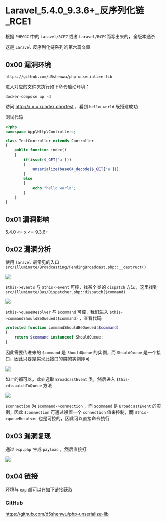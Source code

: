 # Laravel_5.4.0_9.3.6+\_反序列化链_RCE1

根据 `PHPGGC` 中的 `Laravel/RCE7` 或者 `Laravel/RCE9`而写出来的，全版本通杀

这是 `Laravel` 反序列化链系列的第六篇文章

## 0x00 漏洞环境

```
https://github.com/d5shenwu/php-unserialize-lib
```

进入对应的文件夹执行如下命令启动环境：

```
docker-compose up -d
```

访问 http://x.x.x.x/index.php/test ，看到 `hello world` 既搭建成功

测试代码

```php
<?php
namespace App\Http\Controllers;

class TestController extends Controller
{
	public function index()
	{
		if(isset($_GET['a']))
		{
			unserialize(base64_decode($_GET['a']));
		}
		else
		{
			echo "hello world";
		}
	}
}
```

## 0x01 漏洞影响

5.4.0 <= x <= 9.3.6+

## 0x02 漏洞分析

使用 `laravel` 最常见的入口 `src/Illuminate/Broadcasting/PendingBroadcast.php::__destruct()` 

![](https://gitee.com/d5shenwu/picgo/raw/master/img/20220904144627.png)

`$this->events` 与 `$this->event` 可控，找某个类的 `dispatch` 方法，这里找到 `src/Illuminate/Bus/Dispatcher.php::dispatch($command)` 

![](https://gitee.com/d5shenwu/picgo/raw/master/img/20220905205855.png)

`$this->queueResolver` 与 `$command` 可控，我们进入 `$this->commandShouldBeQueued($command)` ，查看代码

```php
protected function commandShouldBeQueued($command)
{
    return $command instanceof ShouldQueue;
}
```

因此需要传进来的 `$command` 是 `ShouldQueue` 的实例，而 `ShouldQueue` 是一个接口，因此只要是实现此接口的类的实例即可

 ![](https://gitee.com/d5shenwu/picgo/raw/master/img/20220905211326.png)

如上的都可以，此处选取 `BroadcastEvent`  类，然后进入 `$this->dispatchToQueue` 方法

![](https://gitee.com/d5shenwu/picgo/raw/master/img/20220905224039.png)

`$connection` 为 `$command->connection` ，而 `$command` 是 `BroadcastEvent` 的实例，因此 `$connection` 可通过设置一个 `connection` 值来控制，而 `$this->queueResolver` 也是可控的，因此可以直接命令执行

## 0x03 漏洞复现

通过 `exp.php` 生成 `payload` ，然后直接打

![](https://gitee.com/d5shenwu/picgo/raw/master/img/20220904151025.png)



## 0x04 链接

环境与 `exp` 都可以在如下链接获取

### GitHub

https://github.com/d5shenwu/php-unserialize-lib



